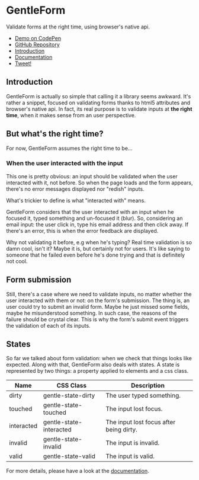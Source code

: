 # GentleForm

Validate forms at the right time, using browser's native api.

* [Demo on CodePen](http://codepen.io/Zhouzi/full/QbBzZp/)
* [GitHub Repository](http://github.com/Zhouzi/GentleForm/)
* [Introduction](http://gabinaureche.com/GentleForm)
* [Documentation](https://github.com/Zhouzi/GentleForm/wiki)
* [Tweet!](https://twitter.com/home?status=GentleForm%20-%20Validate%20forms%20at%20the%20right%20time%2C%20using%20browser%27s%20native%20api%20http%3A%2F%2Fcodepen.io%2FZhouzi%2Ffull%2FQbBzZp%2F%20via%20%40zh0uzi)

## Introduction

GentleForm is actually so simple that calling it a library seems awkward.
It's rather a snippet, focused on validating forms thanks to html5 attributes and browser's native api.
In fact, its real purpose is to validate inputs at **the right time**, when it makes sense from an user perspective.

## But what's the right time?

For now, GentleForm assumes the right time to be...

### When the user interacted with the input

This one is pretty obvious: an input should be validated when the user interacted with it, not before.
So when the page loads and the form appears, there's no error messages displayed nor "redish" inputs.

What's trickier to define is what "interacted with" means.

GentleForm considers that the user interacted with an input when he focused it, typed something and un-focused it (blur).
So, considering an email input: the user click in, type his email address and then click away.
If there's an error, this is when the error feedback are displayed.

Why not validating it before, e.g when he's typing?
Real time validation is so damn cool, isn't it?
Maybe it is, but certainly not for users.
It's like saying to someone that he failed even before he's done trying and that is definitely not cool.

## Form submission

Still, there's a case where we need to validate inputs, no matter whether the user interacted with them or not: on the form's submission.
The thing is, an user could try to submit an invalid form.
Maybe he just missed some fields, maybe he misunderstood something.
In such case, the reasons of the failure should be crystal clear.
This is why the form's submit event triggers the validation of each of its inputs.

## States

So far we talked about form validation: when we check that things looks like expected.
Along with that, GentleForm also deals with states.
A state is represented by two things: a property applied to elements and a css class.

Name|CSS Class|Description
----|---------|-----------
dirty|gentle-state-dirty|The user typed something.
touched|gentle-state-touched|The input lost focus.
interacted|gentle-state-interacted|The input lost focus after being dirty.
invalid|gentle-state-invalid|The input is invalid.
valid|gentle-state-valid|The input is valid.

For more details, please have a look at the [documentation](https://github.com/Zhouzi/GentleForm/wiki).